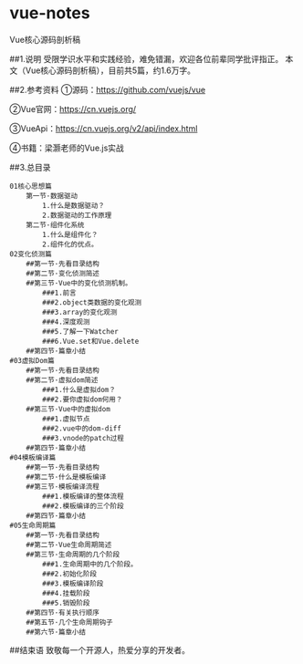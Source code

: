 # vue-notes
Vue核心源码剖析稿

##1.说明
受限学识水平和实践经验，难免错漏，欢迎各位前辈同学批评指正。
本文（Vue核心源码剖析稿），目前共5篇，约1.6万字。

##2.参考资料
①源码：https://github.com/vuejs/vue

②Vue官网：https://cn.vuejs.org/

③VueApi：https://cn.vuejs.org/v2/api/index.html

④书籍：梁灏老师的Vue.js实战

##3.总目录

```
01核心思想篇
    第一节·数据驱动
        1.什么是数据驱动？
        2.数据驱动的工作原理
    第二节·组件化系统
        1.什么是组件化？
        2.组件化的优点。
02变化侦测篇
    ##第一节·先看目录结构
    ##第二节·变化侦测简述
    ##第三节·Vue中的变化侦测机制。
        ###1.前言
        ###2.object类数据的变化观测
        ###3.array的变化观测
        ###4.深度观测
        ###5.了解一下Watcher
        ###6.Vue.set和Vue.delete
    ##第四节·篇章小结
#03虚拟Dom篇
    ##第一节·先看目录结构
    ##第二节·虚拟dom简述
        ###1.什么是虚拟dom？
        ###2.要你虚拟dom何用？
    ##第三节·Vue中的虚拟dom
        ###1.虚拟节点
        ###2.vue中的dom-diff
        ###3.vnode的patch过程
    ##第四节·篇章小结
#04模板编译篇
    ##第一节·先看目录结构
    ##第二节·什么是模板编译
    ##第三节·模板编译流程
        ###1.模板编译的整体流程
        ###2.模板编译的三个阶段
    ##第四节·篇章小结
#05生命周期篇
    ##第一节·先看目录结构
    ##第二节·Vue生命周期简述
    ##第三节·生命周期的几个阶段
        ###1.生命周期中的几个阶段。
        ###2.初始化阶段
        ###3.模板编译阶段
        ###4.挂载阶段
        ###5.销毁阶段
    ##第四节·有关执行顺序
    ##第五节·几个生命周期钩子
    ##第六节·篇章小结

```

##结束语
致敬每一个开源人，热爱分享的开发者。

